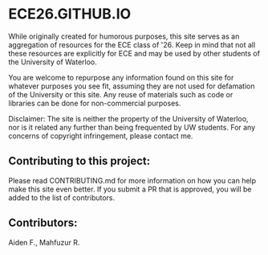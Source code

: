 # ECE26.GITHUB.IO

While originally created for humorous purposes, this site serves as an aggregation of resources for the ECE class of '26. Keep in mind that not all these resources are explicitly for ECE and may be used by other students of the University of Waterloo.

You are welcome to repurpose any information found on this site for whatever purposes you see fit, assuming they are not used for defamation of the University or this site. Any reuse of materials such as code or libraries can be done for non-commercial purposes.

Disclaimer: The site is neither the property of the University of Waterloo, nor is it related any further than being frequented by UW students. For any concerns of copyright infringement, please contact me.

## Contributing to this project:

Please read CONTRIBUTING.md for more information on how you can help make this site even better. If you submit a PR that is approved, you will be added to the list of contributors.

## Contributors:

Aiden F., Mahfuzur R.